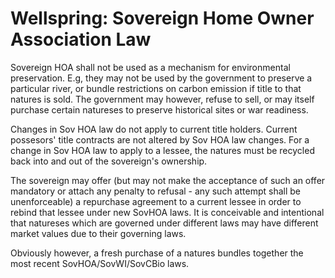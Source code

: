 # Wellspring: Sovereign Home Owner Association Law

Sovereign HOA shall not be used as a mechanism for environmental preservation. E.g, they may not be used by the government to preserve a particular river, or bundle restrictions on carbon emission if title to that natures is sold. The government may however, refuse to sell, or may itself purchase certain natureses to preserve historical sites or war readiness.

Changes in Sov HOA law do not apply to current title holders. Current possesors' title contracts are not altered by Sov HOA law changes. For a change in Sov HOA law to apply to a lessee, the natures must be recycled back into and out of the sovereign's ownership.

The sovereign may offer (but may not make the acceptance of such an offer mandatory or attach any penalty to refusal - any such attempt shall be unenforceable) a repurchase agreement to a current lessee in order to rebind that lessee under new SovHOA laws. It is conceivable and intentional that natureses which are governed under different laws may have different market values due to their governing laws.

Obviously however, a fresh purchase of a natures bundles together the most recent SovHOA/SovWI/SovCBio laws.

